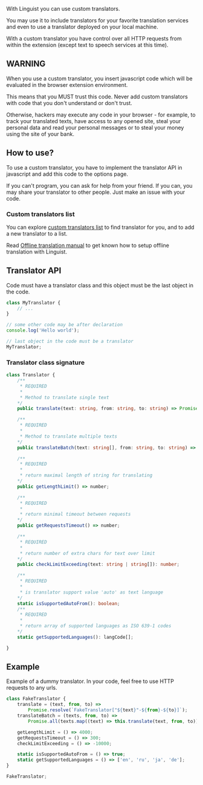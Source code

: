 With Linguist you can use custom translators.

You may use it to include translators for your favorite translation services and even to use a translator deployed on your local machine.

With a custom translator you have control over all HTTP requests from within the extension (except text to speech services at this time).

## WARNING

When you use a custom translator, you insert javascript code which will be evaluated in the browser extension environment.

This means that you MUST trust this code. Never add custom translators with code that you don't understand or don't trust.

Otherwise, hackers may execute any code in your browser - for example, to track your translated texts, have access to any opened site, steal your personal data and read your personal messages or to steal your money using the site of your bank.

## How to use?

To use a custom translator, you have to implement the translator API in javascript and add this code to the options page.

If you can't program, you can ask for help from your friend. If you can, you may share your translator to other people. Just make an issue with your code.

### Custom translators list

You can explore [custom translators list](../modules/README.md) to find translator for you, and to add a new translator to a list.

Read [Offline translation manual](./manuals/OfflineTranslation.md) to get known how to setup offline translation with Linguist.

## Translator API

Code must have a translator class and this object must be the last object in the code.

```js
class MyTranslator {
	// ...
}

// some other code may be after declaration
console.log('Hello world');

// last object in the code must be a translator
MyTranslator;
```

### Translator class signature

```ts
class Translator {
	/**
	 * REQUIRED
	 *
	 * Method to translate single text
	*/
	public translate(text: string, from: string, to: string) => Promise<string>;

	/**
	 * REQUIRED
	 *
	 * Method to translate multiple texts
	*/
	public translateBatch(text: string[], from: string, to: string) => Promise<string>;

	/**
	 * REQUIRED
	 *
	 * return maximal length of string for translating
	*/
	public getLengthLimit() => number;

	/**
	 * REQUIRED
	 *
	 * return minimal timeout between requests
	*/
	public getRequestsTimeout() => number;

	/**
	 * REQUIRED
	 *
	 * return number of extra chars for text over limit
	*/
	public checkLimitExceeding(text: string | string[]): number;

	/**
	 * REQUIRED
	 *
	 * is translator support value 'auto' as text language
	*/
	static isSupportedAutoFrom(): boolean;
	/**
	 * REQUIRED
	 *
	 * return array of supported languages as ISO 639-1 codes
	*/
	static getSupportedLanguages(): langCode[];

}
```

## Example

Example of a dummy translator. In your code, feel free to use HTTP requests to any urls.

```js
class FakeTranslator {
	translate = (text, from, to) =>
		Promise.resolve(`FakeTranslator["${text}"-${from}-${to}]`);
	translateBatch = (texts, from, to) =>
		Promise.all(texts.map((text) => this.translate(text, from, to)));

	getLengthLimit = () => 4000;
	getRequestsTimeout = () => 300;
	checkLimitExceeding = () => -10000;

	static isSupportedAutoFrom = () => true;
	static getSupportedLanguages = () => ['en', 'ru', 'ja', 'de'];
}

FakeTranslator;
```
